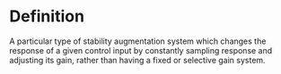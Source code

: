 # Definition

A particular type of stability augmentation system which changes the
response of a given control input by constantly sampling response and
adjusting its gain, rather than having a fixed or selective gain system.
